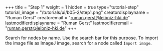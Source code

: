 +++
title = "Step 1"
weight = 1
hidden = true
type="tutorial-step"
tutorial_image = "/tutorials/ui/b05-2/step1.png"
creatordisplayname = "Ruman Gerst"
creatoremail = "ruman.gerst@leibniz-hki.de"
lastmodifierdisplayname = "Ruman Gerst"
lastmodifieremail = "ruman.gerst@leibniz-hki.de"
+++

Search for nodes by name. Use the search bar for this purpose.
To import the image file as ImageJ image, search for a node called `Import image`.